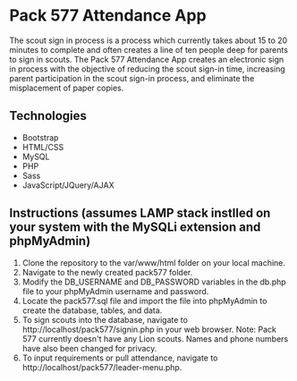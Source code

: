 # Pack 577 Attendance App
The scout sign in process is a process which currently takes about 15 to 20 minutes to complete and often creates a line of ten people deep for parents to sign in scouts.  The Pack 577 Attendance App creates an electronic sign in process with the objective of reducing the scout sign-in time, increasing parent participation in the scout sign-in process, and eliminate the misplacement of paper copies.

## Technologies
* Bootstrap
* HTML/CSS
* MySQL
* PHP
* Sass
* JavaScript/JQuery/AJAX

## Instructions (assumes LAMP stack instlled on your system with the MySQLi extension and phpMyAdmin)
1. Clone the repository to the var/www/html folder on your local machine.
2. Navigate to the newly created pack577 folder.
3. Modify the DB_USERNAME and DB_PASSWORD variables in the db.php file to your phpMyAdmin username and password.
4. Locate the pack577.sql file and import the file into phpMyAdmin to create the database, tables, and data.
5. To sign scouts into the database, navigate to http://localhost/pack577/signin.php in your web browser.
   Note:  Pack 577 currently doesn't have any Lion scouts.  Names and phone numbers have also been changed for privacy.
6. To input requirements or pull attendance, navigate to http://localhost/pack577/leader-menu.php.
